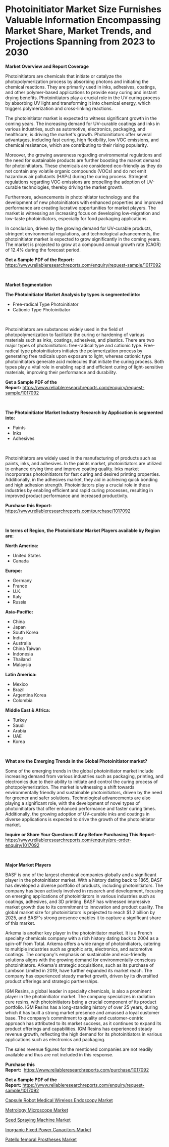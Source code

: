<p><h1>Photoinitiator Market Size Furnishes Valuable Information Encompassing Market Share, Market Trends, and Projections Spanning from 2023 to 2030</h1></p><p><strong>Market Overview and Report Coverage</strong></p>
<p><p>Photoinitiators are chemicals that initiate or catalyze the photopolymerization process by absorbing photons and initiating the chemical reactions. They are primarily used in inks, adhesives, coatings, and other polymer-based applications to provide easy curing and instant drying benefits. Photoinitiators play a crucial role in the UV curing process by absorbing UV light and transforming it into chemical energy, which triggers polymerization and cross-linking reactions.</p><p>The photoinitiator market is expected to witness significant growth in the coming years. The increasing demand for UV-curable coatings and inks in various industries, such as automotive, electronics, packaging, and healthcare, is driving the market's growth. Photoinitiators offer several advantages, including fast curing, high flexibility, low VOC emissions, and chemical resistance, which are contributing to their rising popularity.</p><p>Moreover, the growing awareness regarding environmental regulations and the need for sustainable products are further boosting the market demand for photoinitiators. These chemicals are considered eco-friendly as they do not contain any volatile organic compounds (VOCs) and do not emit hazardous air pollutants (HAPs) during the curing process. Stringent regulations regarding VOC emissions are propelling the adoption of UV-curable technologies, thereby driving the market growth.</p><p>Furthermore, advancements in photoinitiator technology and the development of new photoinitiators with enhanced properties and improved performance are creating lucrative opportunities for market players. The market is witnessing an increasing focus on developing low-migration and low-taste photoinitiators, especially for food packaging applications.</p><p>In conclusion, driven by the growing demand for UV-curable products, stringent environmental regulations, and technological advancements, the photoinitiator market is expected to grow significantly in the coming years. The market is projected to grow at a compound annual growth rate (CAGR) of 12.4% during the forecast period.</p></p>
<p><strong>Get a Sample PDF of the Report:</strong> <a href="https://www.reliableresearchreports.com/enquiry/request-sample/1017092">https://www.reliableresearchreports.com/enquiry/request-sample/1017092</a></p>
<p>&nbsp;</p>
<p><strong>Market Segmentation</strong></p>
<p><strong>The Photoinitiator Market Analysis by types is segmented into:</strong></p>
<p><ul><li>Free-radical Type Photoinitiator</li><li>Cationic Type Photoinitiator</li></ul></p>
<p>&nbsp;</p>
<p><p>Photoinitiators are substances widely used in the field of photopolymerization to facilitate the curing or hardening of various materials such as inks, coatings, adhesives, and plastics. There are two major types of photoinitiators: free-radical type and cationic type. Free-radical type photoinitiators initiates the polymerization process by generating free radicals upon exposure to light, whereas cationic type photoinitiators generate acid molecules that initiate the curing process. Both types play a vital role in enabling rapid and efficient curing of light-sensitive materials, improving their performance and durability.</p></p>
<p><strong>Get a Sample PDF of the Report:</strong>&nbsp;<a href="https://www.reliableresearchreports.com/enquiry/request-sample/1017092">https://www.reliableresearchreports.com/enquiry/request-sample/1017092</a></p>
<p>&nbsp;</p>
<p><strong>The Photoinitiator Market Industry Research by Application is segmented into:</strong></p>
<p><ul><li>Paints</li><li>Inks</li><li>Adhesives</li></ul></p>
<p>&nbsp;</p>
<p><p>Photoinitiators are widely used in the manufacturing of products such as paints, inks, and adhesives. In the paints market, photoinitiators are utilized to enhance drying time and improve coating quality. Inks market incorporates photoinitiators for fast curing and desired printing properties. Additionally, in the adhesives market, they aid in achieving quick bonding and high adhesion strength. Photoinitiators play a crucial role in these industries by enabling efficient and rapid curing processes, resulting in improved product performance and increased productivity.</p></p>
<p><strong>Purchase this Report:</strong>&nbsp; <a href="https://www.reliableresearchreports.com/purchase/1017092">https://www.reliableresearchreports.com/purchase/1017092</a></p>
<p>&nbsp;</p>
<p><strong>In terms of Region, the Photoinitiator Market Players available by Region are:</strong></p>
<p>
    <p> <strong> North America: </strong>
        <ul>
            <li>United States</li>
            <li>Canada</li>
        </ul>
        </p> 
    <p> <strong> Europe: </strong>
        <ul>
            <li>Germany</li>
            <li>France</li>
            <li>U.K.</li>
            <li>Italy</li>
            <li>Russia</li>
        </ul>
        </p> 
    <p> <strong> Asia-Pacific: </strong>
        <ul>
            <li>China</li>
            <li>Japan</li>
            <li>South Korea</li>
            <li>India</li>
            <li>Australia</li>
            <li>China Taiwan</li>
            <li>Indonesia</li>
            <li>Thailand</li>
            <li>Malaysia</li>
        </ul>
        </p> 
    <p> <strong> Latin America: </strong>
        <ul>
            <li>Mexico</li>
            <li>Brazil</li>
            <li>Argentina Korea</li>
            <li>Colombia</li>
        </ul>
        </p> 
    <p> <strong> Middle East & Africa: </strong>
        <ul>
            <li>Turkey</li>
            <li>Saudi</li>
            <li>Arabia</li>
            <li>UAE</li>
            <li>Korea</li>
        </ul>
    </p>
    </p>
<p>&nbsp;</p>
<p><strong>What are the Emerging Trends in the Global Photoinitiator market?</strong></p>
<p><p>Some of the emerging trends in the global photoinitiator market include increasing demand from various industries such as packaging, printing, and electronics due to their ability to initiate and control the curing process of photopolymerization. The market is witnessing a shift towards environmentally friendly and sustainable photoinitiators, driven by the need for greener and safer solutions. Technological advancements are also playing a significant role, with the development of novel types of photoinitiators that offer enhanced performance and faster curing times. Additionally, the growing adoption of UV-curable inks and coatings in diverse applications is expected to drive the growth of the photoinitiator market.</p></p>
<p><strong>Inquire or Share Your Questions If Any Before Purchasing This Report</strong>- <a href="https://www.reliableresearchreports.com/enquiry/pre-order-enquiry/1017092">https://www.reliableresearchreports.com/enquiry/pre-order-enquiry/1017092</a></p>
<p>&nbsp;</p>
<p><strong>Major Market Players</strong></p>
<p><p>BASF is one of the largest chemical companies globally and a significant player in the photoinitiator market. With a history dating back to 1865, BASF has developed a diverse portfolio of products, including photoinitiators. The company has been actively involved in research and development, focusing on emerging applications of photoinitiators in various industries such as coatings, adhesives, and 3D printing. BASF has witnessed impressive market growth due to its commitment to innovation and product quality. The global market size for photoinitiators is projected to reach $1.2 billion by 2025, and BASF's strong presence enables it to capture a significant share of this market.</p><p>Arkema is another key player in the photoinitiator market. It is a French specialty chemicals company with a rich history dating back to 2004 as a spin-off from Total. Arkema offers a wide range of photoinitiators, catering to multiple industries such as graphic arts, electronics, and automotive coatings. The company's emphasis on sustainable and eco-friendly solutions aligns with the growing demand for environmentally conscious photoinitiators. Arkema's strategic acquisitions, such as its purchase of Lambson Limited in 2019, have further expanded its market reach. The company has experienced steady market growth, driven by its diversified product offerings and strategic partnerships.</p><p>IGM Resins, a global leader in specialty chemicals, is also a prominent player in the photoinitiator market. The company specializes in radiation cure resins, with photoinitiators being a crucial component of its product portfolio. IGM Resins has a long-standing history of over 25 years, during which it has built a strong market presence and amassed a loyal customer base. The company’s commitment to quality and customer-centric approach has attributed to its market success, as it continues to expand its product offerings and capabilities. IGM Resins has experienced steady revenue growth, reflecting the high demand for its photoinitiators in various applications such as electronics and packaging.</p><p>The sales revenue figures for the mentioned companies are not readily available and thus are not included in this response.</p></p>
<p><strong>Purchase this Report:</strong>&nbsp;&nbsp;<a href="https://www.reliableresearchreports.com/purchase/1017092">https://www.reliableresearchreports.com/purchase/1017092</a></p>
<p></p>
<p><strong>Get a Sample PDF of the Report:</strong>&nbsp;<a href="https://www.reliableresearchreports.com/enquiry/request-sample/1017092">https://www.reliableresearchreports.com/enquiry/request-sample/1017092</a></p>
<p><p><a href="https://www.linkedin.com/pulse/capsule-robot-medical-wireless-endoscopy-market-research-3gtte/">Capsule Robot Medical Wireless Endoscopy Market</a></p><p><a href="https://medium.com/@moribenton733320/metrology-microscope-market-trends-and-market-analysis-forecasted-for-period-2023-2030-1ca43e118e0a">Metrology Microscope Market</a></p><p><a href="https://medium.com/@jerez43343/seed-spraying-machine-market-size-reveals-the-best-marketing-channels-in-global-industry-3e8ccc593d88">Seed Spraying Machine Market</a></p><p><a href="https://www.linkedin.com/pulse/decoding-inorganic-fixed-power-capacitors-market-deep-dive-odtze/">Inorganic Fixed Power Capacitors Market</a></p><p><a href="https://www.linkedin.com/pulse/patello-femoral-prostheses-market-challenges-opportunities-oxgde/">Patello femoral Prostheses Market</a></p></p>